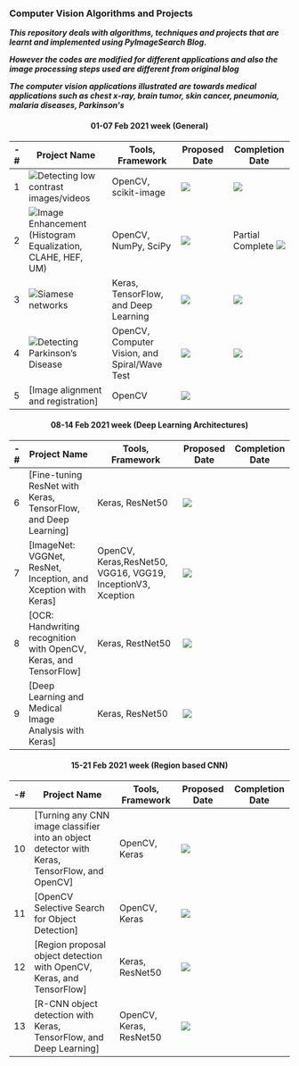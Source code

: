 ### Computer Vision Algorithms and Projects

***This repository deals with algorithms, techniques and projects that are learnt and implemented using PyImageSearch Blog.***

***However the codes are modified for different applications and also the image processing steps used are different from original blog***

***The computer vision applications illustrated are towards medical applications such as chest x-ray, brain tumor, skin cancer, pneumonia, malaria diseases, Parkinson's***

<h4 align='center'> 01-07 Feb 2021 week (General) </h4>

-# | Project Name  | Tools, Framework | Proposed Date | Completion Date
| ------------- | ------------- | ------------- | -------------- | ------------- | 
| 1 | ![Detecting low contrast images/videos](https://github.com/worklifesg/Computer-Vision-Algorithms-and-Projects/tree/main/1-Detecting%20Low%20Contrast%20Images) | OpenCV, scikit-image | ![](https://img.shields.io/badge/2021-02/Feb-green)  | ![](https://img.shields.io/badge/2021-02/Feb-orange)|
| 2 | ![Image Enhancement (Histogram Equalization, CLAHE, HEF, UM)](https://github.com/worklifesg/Computer-Vision-Algorithms-and-Projects/tree/main/2-Image%20Enhancement%20using%20Histogram%20Equalization) | OpenCV, NumPy, SciPy | ![](https://img.shields.io/badge/2021-03/Feb-green)  | Partial Complete ![](https://img.shields.io/badge/2021-03/Feb-orange) |
| 3 | ![Siamese networks](https://github.com/worklifesg/Computer-Vision-Algorithms-and-Projects/tree/main/3-Siamese%20Networks) | Keras, TensorFlow, and Deep Learning | ![](https://img.shields.io/badge/2021-04/05/Feb-green)  | ![](https://img.shields.io/badge/2021-05/Feb-orange) |
| 4 | ![Detecting Parkinson’s Disease](https://github.com/worklifesg/Computer-Vision-Algorithms-and-Projects/tree/main/4-Detecting%20Parkinson%20Disease) | OpenCV, Computer Vision, and Spiral/Wave Test | ![](https://img.shields.io/badge/2021-06/Feb-green)  | ![](https://img.shields.io/badge/2021-06/Feb-orange) |
| 5 | [Image alignment and registration] | OpenCV | ![](https://img.shields.io/badge/2021-07/Feb-green)  |  |

<h4 align='center'> 08-14 Feb 2021 week (Deep Learning Architectures)</h4>

-# | Project Name  | Tools, Framework | Proposed Date | Completion Date
| ------------- | ------------- | ------------- | -------------- | ------------- | 
| 6 | [Fine-tuning ResNet with Keras, TensorFlow, and Deep Learning] | Keras, ResNet50  | ![](https://img.shields.io/badge/2021-08/09/Feb-green)  |  |
| 7 | [ImageNet: VGGNet, ResNet, Inception, and Xception with Keras] | OpenCV, Keras,ResNet50, VGG16, VGG19, InceptionV3, Xception | ![](https://img.shields.io/badge/2021-10/11/Feb-green) |  |
| 8 | [OCR: Handwriting recognition with OpenCV, Keras, and TensorFlow] | Keras, RestNet50 | ![](https://img.shields.io/badge/2021-12/13/Feb-green)  |  |
| 9 | [Deep Learning and Medical Image Analysis with Keras] | Keras, ResNet50 | ![](https://img.shields.io/badge/2021-14/Feb-green)  |  |

<h4 align='center'> 15-21 Feb 2021 week (Region based CNN) </h4>

-# | Project Name  | Tools, Framework | Proposed Date | Completion Date
| ------------- | ------------- | ------------- | -------------- | ------------- | 
| 10 | [Turning any CNN image classifier into an object detector with Keras, TensorFlow, and OpenCV] | OpenCV, Keras | ![](https://img.shields.io/badge/2021-15/16/Feb-green)  |  |
| 11 | [OpenCV Selective Search for Object Detection] |  OpenCV, Keras  | ![](https://img.shields.io/badge/2021-17/18/Feb-green)  |  |
| 12 | [Region proposal object detection with OpenCV, Keras, and TensorFlow] | Keras, ResNet50 | ![](https://img.shields.io/badge/2021-19/20/Feb-green)  |  |
| 13 | [R-CNN object detection with Keras, TensorFlow, and Deep Learning] | OpenCV, Keras, ResNet50 | ![](https://img.shields.io/badge/2021-21/Feb-green)  |  |
